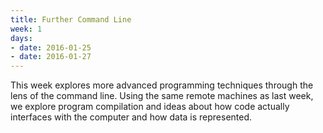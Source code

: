 ```yaml
---
title: Further Command Line
week: 1
days:
- date: 2016-01-25
- date: 2016-01-27
---
```


This week explores more advanced programming techniques through the lens of the command line. Using the same remote machines as last week, we explore program compilation and ideas about how code actually interfaces with the computer and how data is represented.